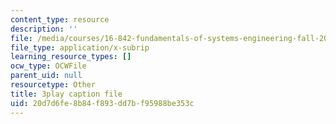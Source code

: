 ```yaml
---
content_type: resource
description: ''
file: /media/courses/16-842-fundamentals-of-systems-engineering-fall-2015/20d7d6fe8b84f893dd7bf95988be353c_3_vcJ6l7b8Y.srt
file_type: application/x-subrip
learning_resource_types: []
ocw_type: OCWFile
parent_uid: null
resourcetype: Other
title: 3play caption file
uid: 20d7d6fe-8b84-f893-dd7b-f95988be353c
---
```


